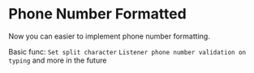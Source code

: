 # Phone Number Formatted

Now you can easier to implement phone number formatting.

Basic func:
`Set split character`
`Listener phone number validation on typing`
and more in the future

